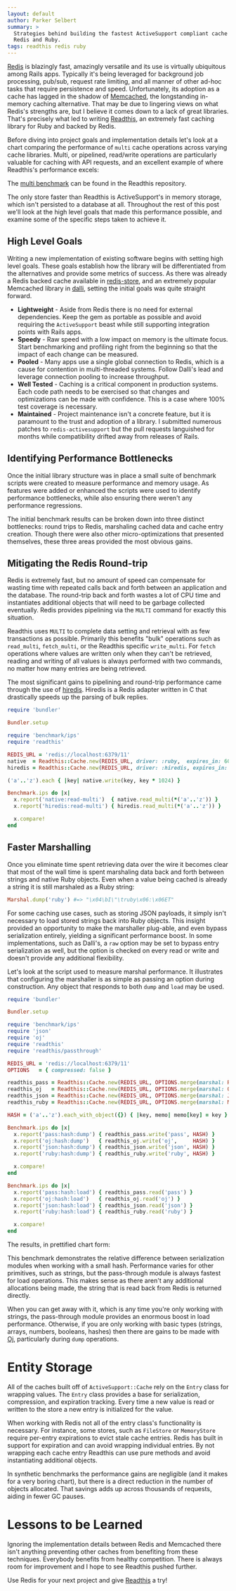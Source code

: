 ```yaml
---
layout: default
author: Parker Selbert
summary: >
  Strategies behind building the fastest ActiveSupport compliant cache with
  Redis and Ruby.
tags: readthis redis ruby
---
```


<script src="https://cdnjs.cloudflare.com/ajax/libs/Chart.js/1.0.2/Chart.js"></script>

[Redis][redis] is blazingly fast, amazingly versatile and its use is virtually
ubiquitous among Rails apps. Typically it's being leveraged for background job
processing, pub/sub, request rate limiting, and all manner of other ad-hoc tasks
that require persistence and speed. Unfortunately, its adoption as a cache has
lagged in the shadow of [Memcached][memcached], the longstanding in-memory
caching alternative. That may be due to lingering views on what Redis's
strengths are, but I believe it comes down to a lack of great libraries. That's
precisely what led to writing [Readthis][readthis], an extremely fast caching
library for Ruby and backed by Redis.

Before diving into project goals and implementation details let's look at a
chart comparing the performance of `multi` cache operations across varying cache
libraries. Multi, or pipelined, read/write operations are particularly valuable
for caching with API requests, and an excellent example of where Readthis's
performance excels:

<canvas id="multi-chart" width="800" height="400"></canvas>

<script>
  var data = {
    labels: ["MemoryStore 4.2.0", "Readthis 0.6.2", "Dalli 2.7.2", "RedisActiveSupport 4.0.0"],
    datasets: [
      {
        label: "read-multi",
        fillColor: "rgba(220,220,220,0.5)",
        strokeColor: "rgba(220,220,220,0.8)",
        highlightFill: "rgba(220,220,220,0.75)",
        highlightStroke: "rgba(220,220,220,1)",
        data: [4692.7, 3750.2, 1006.7, 996.7]
      },
      {
        label: "fetch-multi",
        fillColor: "rgba(151,187,205,0.5)",
        strokeColor: "rgba(151,187,205,0.8)",
        highlightFill: "rgba(151,187,205,0.75)",
        highlightStroke: "rgba(151,187,205,1)",
        data: [3915.1, 3290.6, 969.8, 889.0]
      }
    ]
  };
  var ctx = document.getElementById('multi-chart').getContext('2d');
  var perfChart = new Chart(ctx).Bar(data, { responsive: true });
</script>

The [multi benchmark][multi-bench] can be found in the Readthis repository.

The only store faster than Readthis is ActiveSupport's in memory storage, which
isn't persisted to a database at all. Throughout the rest of this post we'll
look at the high level goals that made this performance possible, and examine
some of the specific steps taken to achieve it.

## High Level Goals

Writing a new implementation of existing software begins with setting high level
goals. These goals establish how the library will be differentiated from the
alternatives and provide some metrics of success. As there was already a Redis
backed cache available in [redis-store][redis-store], and an extremely popular
Memcached library in [dalli][dalli], setting the initial goals was quite
straight forward.

* **Lightweight** - Aside from Redis there is no need for external dependencies.
  Keep the gem as portable as possible and avoid requiring the `ActiveSupport`
  beast while still supporting integration points with Rails apps.
* **Speedy** - Raw speed with a low impact on memory is the ultimate focus.
  Start benchmarking and profiling right from the beginning so that the impact
  of each change can be measured.
* **Pooled** - Many apps use a single global connection to Redis, which is a
  cause for contention in multi-threaded systems. Follow Dalli's lead and
  leverage connection pooling to increase throughput.
* **Well Tested** - Caching is a critical component in production systems. Each
  code path needs to be exercised so that changes and optimizations can be made
  with confidence. This is a case where 100% test coverage is necessary.
* **Maintained** - Project maintenance isn't a concrete feature, but it is
  paramount to the trust and adoption of a library. I submitted numerous patches
  to `redis-activesupport` but the pull requests languished for months while
  compatibility drifted away from releases of Rails.

## Identifying Performance Bottlenecks

Once the initial library structure was in place a small suite of benchmark
scripts were created to measure performance and memory usage. As features were
added or enhanced the scripts were used to identify performance bottlenecks,
while also ensuring there weren't any performance regressions.

The initial benchmark results can be broken down into three distinct
bottlenecks: round trips to Redis, marshaling cached data and cache entry
creation. Though there were also other micro-optimizations that presented
themselves, these three areas provided the most obvious gains.

## Mitigating the Redis Round-trip

Redis is extremely fast, but no amount of speed can compensate for wasting time
with repeated calls back and forth between an application and the database. The
round-trip back and forth wastes a lot of CPU time and instantiates additional
objects that will need to be garbage collected eventually. Redis provides
pipelining via the `MULTI` command for exactly this situation.

Readthis uses `MULTI` to complete data setting and retrieval with as few
transactions as possible. Primarily this benefits "bulk" operations such as
`read_multi`, `fetch_multi`, or the Readthis specific `write_multi`. For `fetch`
operations where values are written only when they can't be retrieved, reading
and writing of all values is always performed with two commands, no matter how
many entries are being retrieved.

The most significant gains to pipelining and round-trip performance came through
the use of [hiredis][hiredis]. Hiredis is a Redis adapter written in C that
drastically speeds up the parsing of bulk replies.

```ruby
require 'bundler'

Bundler.setup

require 'benchmark/ips'
require 'readthis'

REDIS_URL = 'redis://localhost:6379/11'
native  = Readthis::Cache.new(REDIS_URL, driver: :ruby,  expires_in: 60)
hiredis = Readthis::Cache.new(REDIS_URL, driver: :hiredis, expires_in: 60)

('a'..'z').each { |key| native.write(key, key * 1024) }

Benchmark.ips do |x|
  x.report('native:read-multi')  { native.read_multi(*('a'..'z')) }
  x.report('hiredis:read-multi') { hiredis.read_multi(*('a'..'z')) }

  x.compare!
end
```

<canvas id="driver-chart" width="800" height="400"></canvas>

<script>
  var data = {
    labels: ["Native Ruby", "Hiredis"],
    datasets: [
      {
        label: "read-multi",
        fillColor: "rgba(220,220,220,0.5)",
        strokeColor: "rgba(220,220,220,0.8)",
        highlightFill: "rgba(220,220,220,0.75)",
        highlightStroke: "rgba(220,220,220,1)",
        data: [1139.0, 3930.4]
      }
    ]
  };
  var ctx = document.getElementById('driver-chart').getContext('2d');
  var perfChart = new Chart(ctx).Bar(data, { responsive: true });
</script>

## Faster Marshalling

Once you eliminate time spent retrieving data over the wire it becomes clear
that most of the wall time is spent marshaling data back and forth between
strings and native Ruby objects. Even when a value being cached is already a
string it is still marshaled as a Ruby string:

```ruby
Marshal.dump('ruby') #=> "\x04\bI\"\truby\x06:\x06ET"
```

For some caching use cases, such as storing JSON payloads, it simply isn't
necessary to load stored strings back into Ruby objects. This insight provided
an opportunity to make the marshaller plug-able, and even bypass serialization
entirely, yielding a significant performance boost. In some implementations,
such as Dalli's, a `raw` option may be set to bypass entry serialization as
well, but the option is checked on every read or write and doesn't provide any
additional flexibility.

Let's look at the script used to measure marshal performance. It illustrates
that configuring the marshaller is as simple as passing an option during
construction. Any object that responds to both `dump` and `load` may be used.

```ruby
require 'bundler'

Bundler.setup

require 'benchmark/ips'
require 'json'
require 'oj'
require 'readthis'
require 'readthis/passthrough'

REDIS_URL = 'redis://localhost:6379/11'
OPTIONS   = { compressed: false }

readthis_pass = Readthis::Cache.new(REDIS_URL, OPTIONS.merge(marshal: Readthis::Passthrough))
readthis_oj   = Readthis::Cache.new(REDIS_URL, OPTIONS.merge(marshal: Oj))
readthis_json = Readthis::Cache.new(REDIS_URL, OPTIONS.merge(marshal: JSON))
readthis_ruby = Readthis::Cache.new(REDIS_URL, OPTIONS.merge(marshal: Marshal))

HASH = ('a'..'z').each_with_object({}) { |key, memo| memo[key] = key }

Benchmark.ips do |x|
  x.report('pass:hash:dump') { readthis_pass.write('pass', HASH) }
  x.report('oj:hash:dump')   { readthis_oj.write('oj',     HASH) }
  x.report('json:hash:dump') { readthis_json.write('json', HASH) }
  x.report('ruby:hash:dump') { readthis_ruby.write('ruby', HASH) }

  x.compare!
end

Benchmark.ips do |x|
  x.report('pass:hash:load') { readthis_pass.read('pass') }
  x.report('oj:hash:load')   { readthis_oj.read('oj') }
  x.report('json:hash:load') { readthis_json.read('json') }
  x.report('ruby:hash:load') { readthis_ruby.read('ruby') }

  x.compare!
end
```

The results, in prettified chart form:

<canvas id="marshal-chart" width="800" height="400"></canvas>

<script>
  var data = {
    labels: ["Passthrough", "Oj", "JSON", "Marshal"],
    datasets: [
      {
        label: "load",
        fillColor: "rgba(220,220,220,0.5)",
        strokeColor: "rgba(220,220,220,0.8)",
        highlightFill: "rgba(220,220,220,0.75)",
        highlightStroke: "rgba(220,220,220,1)",
        data: [11347.3, 9033.5, 7646.7, 7873.1]
      },
      {
        label: "dump",
        fillColor: "rgba(151,187,205,0.5)",
        strokeColor: "rgba(151,187,205,0.8)",
        highlightFill: "rgba(151,187,205,0.75)",
        highlightStroke: "rgba(151,187,205,1)",
        data: [7771.4, 10413.1, 8456.5, 7695.7]
      }
    ]
  };
  var ctx = document.getElementById('marshal-chart').getContext('2d');
  var perfChart = new Chart(ctx).Bar(data, { responsive: true });
</script>

This benchmark demonstrates the relative difference between serialization
modules when working with a small hash. Performance varies for other primitives,
such as strings, but the pass-through module is always fastest for load
operations. This makes sense as there aren't any additional allocations being
made, the string that is read back from Redis is returned directly.

When you can get away with it, which is any time you're only working with
strings, the pass-through module provides an enormous boost in load performance.
Otherwise, if you are only working with basic types (strings, arrays, numbers,
booleans, hashes) then there are gains to be made with [Oj][oj], particularly
during `dump` operations.

# Entity Storage

All of the caches built off of `ActiveSupport::Cache` rely on the `Entry` class
for wrapping values. The `Entry` class provides a base for serialization,
compression, and expiration tracking. Every time a new value is read or written
to the store a new entry is initialized for the value.

When working with Redis not all of the entry class's functionality is necessary.
For instance, some stores, such as `FileStore` or `MemoryStore` require
per-entry expirations to evict stale cache entries. Redis has built in support
for expiration and can avoid wrapping individual entries. By not wrapping each
cache entry Readthis can use pure methods and avoid instantiating additional
objects.

In synthetic benchmarks the performance gains are negligible (and it makes for a
very boring chart), but there is a direct reduction in the number of objects
allocated. That savings adds up across thousands of requests, aiding in fewer GC
pauses.

# Lessons to be Learned

Ignoring the implementation details between Redis and Memcached there isn't
anything preventing other caches from benefiting from these techniques.
Everybody benefits from healthy competition. There is always room for
improvement and I hope to see Readthis pushed further.

Use Redis for your next project and give [Readthis][readthis] a try!

[readthis]: https://github.com/sorentwo/readthis
[redis]: http://redis.io
[hiredis]: https://github.com/redis/hiredis
[memcached]: http://www.memcached.org/
[redis-store]: https://github.com/redis-store/redis-activesupport
[dalli]: https://github.com/mperham/dalli
[oj]: https://github.com/ohler55/oj
[multi-bench]: https://github.com/sorentwo/readthis/blob/master/benchmarks/multi.rb
